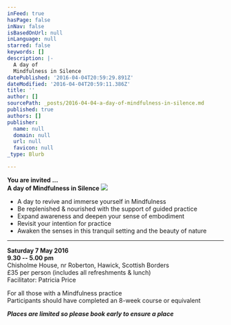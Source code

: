 ```yaml
---
inFeed: true
hasPage: false
inNav: false
isBasedOnUrl: null
inLanguage: null
starred: false
keywords: []
description: |-
  A day of
  Mindfulness in Silence
datePublished: '2016-04-04T20:59:29.891Z'
dateModified: '2016-04-04T20:59:11.386Z'
title: ''
author: []
sourcePath: _posts/2016-04-04-a-day-of-mindfulness-in-silence.md
published: true
authors: []
publisher:
  name: null
  domain: null
  url: null
  favicon: null
_type: Blurb

---
```

**You are invited ...  
A day of
Mindfulness in Silence**
![](https://the-grid-user-content.s3-us-west-2.amazonaws.com/9aa1b200-f320-4a6b-b3ab-dce7dec828eb.jpg)

- A day to revive and immerse yourself in Mindfulness   
- Be replenished & nourished with the support of guided practice  
- Expand awareness and deepen your sense of embodiment   
- Revisit your intention for practice  
- Awaken the senses in this tranquil setting and the beauty of nature

****

**Saturday 7 May 2016**  
**9.30 -- 5.00 pm**  
Chisholme House, nr Roberton, Hawick, Scottish Borders  
£35 per person (includes all
refreshments & lunch)  
Facilitator: Patricia Price

For all those with a Mindfulness practice   
Participants should have completed an 8-week course or equivalent

**_Places are limited so please book early to ensure a
place_**